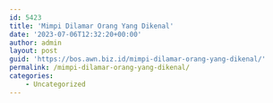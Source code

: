 ```yaml
---
id: 5423
title: 'Mimpi Dilamar Orang Yang Dikenal'
date: '2023-07-06T12:32:20+00:00'
author: admin
layout: post
guid: 'https://bos.awn.biz.id/mimpi-dilamar-orang-yang-dikenal/'
permalink: /mimpi-dilamar-orang-yang-dikenal/
categories:
    - Uncategorized
---
```


